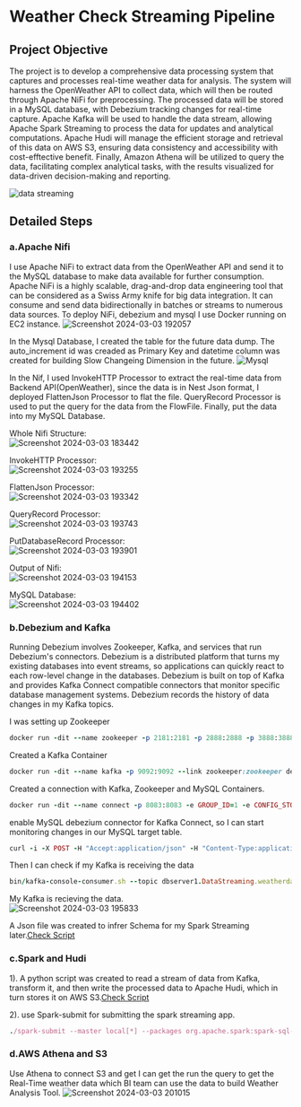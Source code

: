 # Weather Check Streaming Pipeline
## Project Objective
The project is to develop a comprehensive data processing system that captures and processes real-time weather data for analysis. The system will harness the OpenWeather API to collect data, which will then be routed through Apache NiFi for preprocessing. The processed data will be stored in a MySQL database, with Debezium tracking changes for real-time capture. Apache Kafka will be used to handle the data stream, allowing Apache Spark Streaming to process the data for updates and analytical computations. Apache Hudi will manage the efficient storage and retrieval of this data on AWS S3, ensuring data consistency and accessibility with cost-efftective benefit. Finally, Amazon Athena will be utilized to query the data, facilitating complex analytical tasks, with the results visualized for data-driven decision-making and reporting.

![data streaming](https://github.com/LeoMeng5223655/Streaming-Pipeline-Project/assets/131537129/b53e2ac0-08fe-4ad0-badc-df88f201087f)

## Detailed Steps

### a.Apache Nifi
I use Apache NiFi to extract data from the OpenWeather API and send it to the MySQL database to make data available for further consumption. Apache NiFi is a highly scalable, drag-and-drop data engineering tool that can be considered as a Swiss Army knife for big data integration. It can consume and send data bidirectionally in batches or streams to numerous data sources. To deploy NiFi, debezium and mysql I use Docker running on EC2 instance.
![Screenshot 2024-03-03 192057](https://github.com/LeoMeng5223655/Streaming-Pipeline-Project/assets/131537129/5d344cf8-7905-4d15-aa80-dbec6412b3b8)

In the Mysql Database, I created the table for the future data dump. The auto_increment id was creaded as Primary Key and datetime column was created for building Slow Changeing Dimension in the future.
![Mysql](https://github.com/LeoMeng5223655/Streaming-Pipeline-Project/assets/131537129/b1e8b45d-effe-45c4-8753-e8d347005d07)

In the Nif, I used InvokeHTTP Processor to extract the real-time data from Backend API(OpenWeather), since the data is in Nest Json format, I deployed FlattenJson Processor to flat the file. QueryRecord Processor is used to put the query for the data from the FlowFile. Finally, put the data into my MySQL Database.<br>

Whole Nifi Structure:<br>
![Screenshot 2024-03-03 183442](https://github.com/LeoMeng5223655/Streaming-Pipeline-Project/assets/131537129/aa998985-2d25-4fa6-9c8f-d72ab7961f32)


InvokeHTTP Processor:<br>
![Screenshot 2024-03-03 193255](https://github.com/LeoMeng5223655/Streaming-Pipeline-Project/assets/131537129/e9b53b0f-7e20-484b-a171-bd379def5f3f)


FlattenJson Processor:<br>
![Screenshot 2024-03-03 193342](https://github.com/LeoMeng5223655/Streaming-Pipeline-Project/assets/131537129/d2fdca83-b4b8-40bf-8791-1f0e0c328ebb)

QueryRecord Processor:<br>
![Screenshot 2024-03-03 193743](https://github.com/LeoMeng5223655/Streaming-Pipeline-Project/assets/131537129/7a93ee7d-871a-4a10-9466-55237e86f13c)

PutDatabaseRecord Processor:<br>
![Screenshot 2024-03-03 193901](https://github.com/LeoMeng5223655/Streaming-Pipeline-Project/assets/131537129/2153c1bd-0948-47b2-93bc-8391739853d7)

Output of Nifi:<br>
![Screenshot 2024-03-03 194153](https://github.com/LeoMeng5223655/Streaming-Pipeline-Project/assets/131537129/f2f28ec5-8eac-4892-ae47-ce5a7a1ea9b8)

MySQL Database:<br>
![Screenshot 2024-03-03 194402](https://github.com/LeoMeng5223655/Streaming-Pipeline-Project/assets/131537129/2de01476-fdea-4216-9fb6-cf742cd17c41)

### b.Debezium and Kafka
Running Debezium involves Zookeeper, Kafka, and services that run Debezium's connectors. Debezium is a distributed platform that turns my existing databases into event streams, so applications can quickly react to each row-level change in the databases. Debezium is built on top of Kafka and provides Kafka Connect compatible connectors that monitor specific database management systems. Debezium records the history of data changes in my Kafka topics.<br>

I was setting up Zookeeper<br>
```ruby
docker run -dit --name zookeeper -p 2181:2181 -p 2888:2888 -p 3888:3888 debezium/zookeeper:1.6
```
Created a Kafka Container<br>
```ruby
docker run -dit --name kafka -p 9092:9092 --link zookeeper:zookeeper debezium/kafka:1.6
```
Created a connection with Kafka, Zookeeper and MySQL Containers.<br>
```ruby
docker run -dit --name connect -p 8083:8083 -e GROUP_ID=1 -e CONFIG_STORAGE_TOPIC=my-connect-configs -e OFFSET_STORAGE_TOPIC=my-connect-offsets -e STATUS_STORAGE_TOPIC=my_connect_statuses --link zookeeper:zookeeper --link kafka:kafka --link mysql:mysql debezium/connect:1.6
```
enable MySQL debezium connector for Kafka Connect, so I can start monitoring changes in our MySQL target table.<br>
```ruby
curl -i -X POST -H "Accept:application/json" -H "Content-Type:application/json" localhost:8083/connectors/ -d '{ "name": "inventory-connector1", "config": { "connector.class": "io.debezium.connector.mysql.MySqlConnector", "tasks.max": "1", "database.hostname": "mysql", "database.port": "3306", "database.user": "debezium", "database.password": "dbz", "database.server.id": "184054", "database.server.name": "dbserver1", "database.include.list": "DataStreaming", "database.history.kafka.bootstrap.servers": "kafka:9092", "database.history.kafka.topic": "dbhistory.DataStreaming" } }'
```
Then I can check if my Kafka is receiving the data<br>
```ruby
bin/kafka-console-consumer.sh --topic dbserver1.DataStreaming.weatherdata --bootstrap-server 88100c4d3c93:9092
```
My Kafka is recieving the data.<br>
![Screenshot 2024-03-03 195833](https://github.com/LeoMeng5223655/Streaming-Pipeline-Project/assets/131537129/c5f7344c-4ce6-4a55-bf46-2f52777b4077)

A Json file was created to infrer Schema for my Spark Streaming later.[Check Script](https://github.com/LeoMeng5223655/Streaming-Pipeline-Project/blob/main/weather_schema.json)

### c.Spark and Hudi
1). A python script was created to read a stream of data from Kafka, transform it, and then write the processed data to Apache Hudi, which in turn stores it on AWS S3.[Check Script](https://github.com/LeoMeng5223655/Streaming-Pipeline-Project/blob/main/Spark_Trans.py)

2). use Spark-submit for submitting the spark streaming app.<br>
```ruby
./spark-submit --master local[*] --packages org.apache.spark:spark-sql-kafka-0-10_2.12:3.3.3,org.apache.hudi:hudi-spark3-bundle_2.12:0.12.3 --conf "spark.serializer=org.apache.spark.serializer.KryoSerializer" /home/ec2-user/new/pyspark_streaming.py
```
### d.AWS Athena and S3
Use Athena to connect S3 and get I can get the run the query to get the Real-Time weather data which BI team can use the data to build Weather Analysis Tool.
![Screenshot 2024-03-03 201015](https://github.com/LeoMeng5223655/Streaming-Pipeline-Project/assets/131537129/398e72ab-a8be-4103-994f-bee963a7e9d3)


















